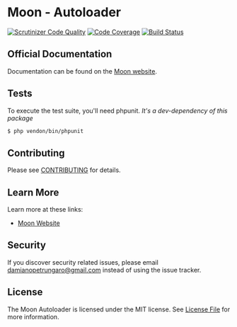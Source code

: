 # Moon - Autoloader

[![Scrutinizer Code Quality](https://scrutinizer-ci.com/g/moon-php/autoloader/badges/quality-score.png?b=master)](https://scrutinizer-ci.com/g/moon-php/autoloader/?branch=master)
[![Code Coverage](https://scrutinizer-ci.com/g/moon-php/autoloader/badges/coverage.png?b=master)](https://scrutinizer-ci.com/g/moon-php/autoloader/?branch=master)
[![Build Status](https://scrutinizer-ci.com/g/moon-php/autoloader/badges/build.png?b=master)](https://scrutinizer-ci.com/g/moon-php/autoloader/build-status/master)

## Official Documentation

Documentation can be found on the [Moon website](http://moon-php.com/docs/autoloader/).

## Tests

To execute the test suite, you'll need phpunit.
_It's a dev-dependency of this package_

```bash
$ php vendon/bin/phpunit
```

## Contributing

Please see [CONTRIBUTING](CONTRIBUTING.md) for details.

## Learn More

Learn more at these links:

- [Moon Website](http://www.moon-php.com)

## Security

If you discover security related issues, please email damianopetrungaro@gmail.com instead of using the issue tracker.

## License

The Moon Autoloader is licensed under the MIT license. See [License File](LICENSE.md) for more information.

